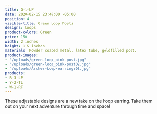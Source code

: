 ```yaml
---
title: G-1-LP
date: 2020-02-15 23:46:00 -05:00
position: 4
visible-title: Green Loop Posts
designs: Loops
product-colors: Green
price: 150
width: 2 inches
height: 1.5 inches
materials: Powder coated metal, latex tube, goldfilled post.
product-images:
- "/uploads/green-loop_pink-post.jpg"
- "/uploads/green-loop_pink-post02.jpg"
- "/uploads/Archer-Loop-earrings02.jpg"
products:
- R-3-LP
- Y-2-TL
- W-1-RF
---
```


These adjustable designs are a new take on the hoop earring. Take them out on your next adventure through time and space!